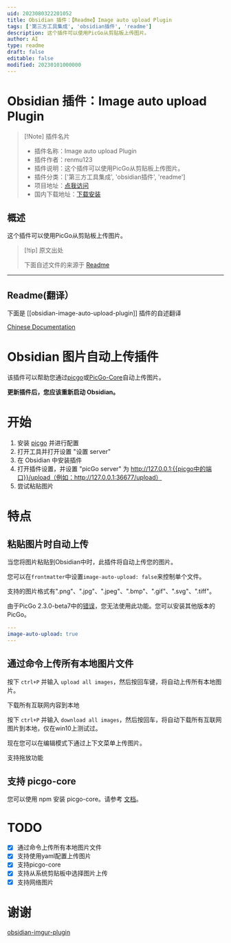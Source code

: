 ```yaml
---
uid: 2023080322201052
title: Obsidian 插件：【Readme】Image auto upload Plugin
tags: ['第三方工具集成', 'obsidian插件', 'readme']
description: 这个插件可以使用PicGo从剪贴板上传图片。
author: AI
type: readme
draft: false
editable: false
modified: 20230101000000
---
```


# Obsidian 插件：Image auto upload Plugin

> [!Note] 插件名片
> - 插件名称：Image auto upload Plugin
> - 插件作者：renmu123
> - 插件说明：这个插件可以使用PicGo从剪贴板上传图片。
> - 插件分类：['第三方工具集成', 'obsidian插件', 'readme']
> - 项目地址：[点我访问](https://github.com/renmu123/obsidian-image-auto-upload-plugin)
> - 国内下载地址：[下载安装](https://pkmer.cn/products/plugin/pluginMarket/?obsidian-image-auto-upload-plugin)

## 概述

这个插件可以使用PicGo从剪贴板上传图片。



> [!tip] 原文出处
> 
>下面自述文件的来源于 [Readme](https://ghproxy.net/https://raw.githubusercontent.com/renmu123/obsidian-image-auto-upload-plugin/master/README.md)
> 

---

## Readme(翻译）

下面是 [[obsidian-image-auto-upload-plugin]] 插件的自述翻译


[Chinese Documentation](readme-zh.md)
# Obsidian 图片自动上传插件

该插件可以帮助您通过[picgo](https://github.com/Molunerfinn/PicGo)或[PicGo-Core](https://picgo.github.io/PicGo-Core-Doc/)自动上传图片。

**更新插件后，您应该重新启动 Obsidian。**

# 开始

1. 安装 [picgo](https://github.com/Molunerfinn/PicGo) 并进行配置
2. 打开工具并打开设置 "设置 server"
3. 在 Obsidian 中安装插件
4. 打开插件设置，并设置 "picGo server" 为 http://127.0.0.1:{{picgo中的端口}}/upload（例如：http://127.0.0.1:36677/upload）
5. 尝试粘贴图片

# 特点

## 粘贴图片时自动上传

当您将图片粘贴到Obsidian中时，此插件将自动上传您的图片。

您可以在`frontmatter`中设置`image-auto-upload: false`来控制单个文件。

支持的图片格式有".png"、".jpg"、".jpeg"、".bmp"、".gif"、".svg"、".tiff"。

由于PicGo 2.3.0-beta7中的[错误](https://github.com/renmu123/obsidian-image-auto-upload-plugin/issues/2)，您无法使用此功能。您可以安装其他版本的PicGo。

```yaml
---
image-auto-upload: true
---
```

## 通过命令上传所有本地图片文件

按下 `ctrl+P` 并输入 `upload all images`，然后按回车键，将自动上传所有本地图片。

下载所有互联网内容到本地

按下 `ctrl+P` 并输入 `download all images`，然后按回车，将自动下载所有互联网图片到本地，仅在win10上测试过。

现在您可以在编辑模式下通过上下文菜单上传图片。

支持拖放功能

## 支持 picgo-core

您可以使用 npm 安装 picgo-core。请参考 [文档](https://picgo.github.io/PicGo-Core-Doc/)。

# TODO

- [x] 通过命令上传所有本地图片文件
- [x] 支持使用yaml配置上传图片
- [x] 支持picgo-core
- [x] 支持从系统剪贴板中选择图片上传
- [x] 支持网络图片

# 谢谢

[obsidian-imgur-plugin](https://github.com/gavvvr/obsidian-imgur-plugin)



